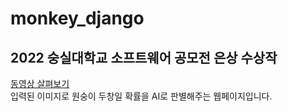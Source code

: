 # monkey_django
## 2022 숭실대학교 소프트웨어 공모전 은상 수상작

[동영상 살펴보기](https://youtu.be/1Eq98kAaxVk)
</br>입력된 이미지로 원숭이 두창일 확률을 AI로 판별해주는 웹페이지입니다.
